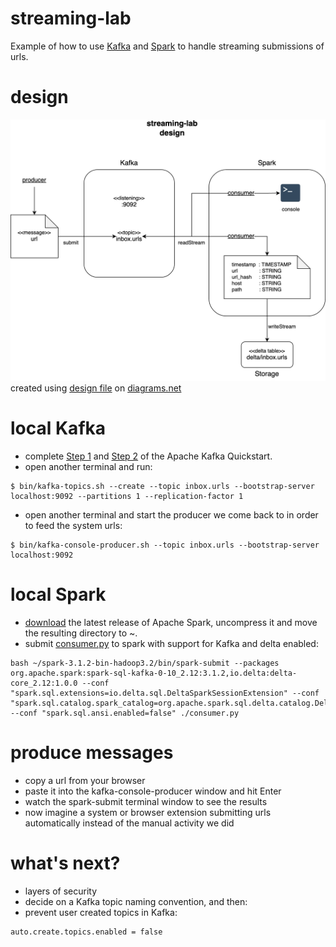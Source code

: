 # streaming-lab
Example of how to use [Kafka](https://kafka.apache.org/) and [Spark](https://spark.apache.org/) to handle streaming submissions of urls.

# design

![design](design.drawio.png)
created using [design file](design.drawio.xml) on [diagrams.net](https://app.diagrams.net/)

# local Kafka

+ complete [Step 1](https://kafka.apache.org/quickstart#quickstart_download) and [Step 2](https://kafka.apache.org/quickstart#quickstart_startserver) of the Apache Kafka Quickstart.
+ open another terminal and run:
```
$ bin/kafka-topics.sh --create --topic inbox.urls --bootstrap-server localhost:9092 --partitions 1 --replication-factor 1
```
+ open another terminal and start the producer we come back to in order to feed the system urls:
```
$ bin/kafka-console-producer.sh --topic inbox.urls --bootstrap-server localhost:9092
```

# local Spark

+ [download](https://spark.apache.org/downloads.html) the latest release of Apache Spark, uncompress it and move the resulting directory to ~.
+ submit [consumer.py](consumer.py) to spark with support for Kafka and delta enabled:
```
bash ~/spark-3.1.2-bin-hadoop3.2/bin/spark-submit --packages org.apache.spark:spark-sql-kafka-0-10_2.12:3.1.2,io.delta:delta-core_2.12:1.0.0 --conf "spark.sql.extensions=io.delta.sql.DeltaSparkSessionExtension" --conf "spark.sql.catalog.spark_catalog=org.apache.spark.sql.delta.catalog.DeltaCatalog" --conf "spark.sql.ansi.enabled=false" ./consumer.py
```

# produce messages
+ copy a url from your browser
+ paste it into the kafka-console-producer window and hit Enter
+ watch the spark-submit terminal window to see the results
+ now imagine a system or browser extension submitting urls automatically instead of the manual activity we did

# what's next?
+ layers of security
+ decide on a Kafka topic naming convention, and then:
+ prevent user created topics in Kafka:
```
auto.create.topics.enabled = false
```